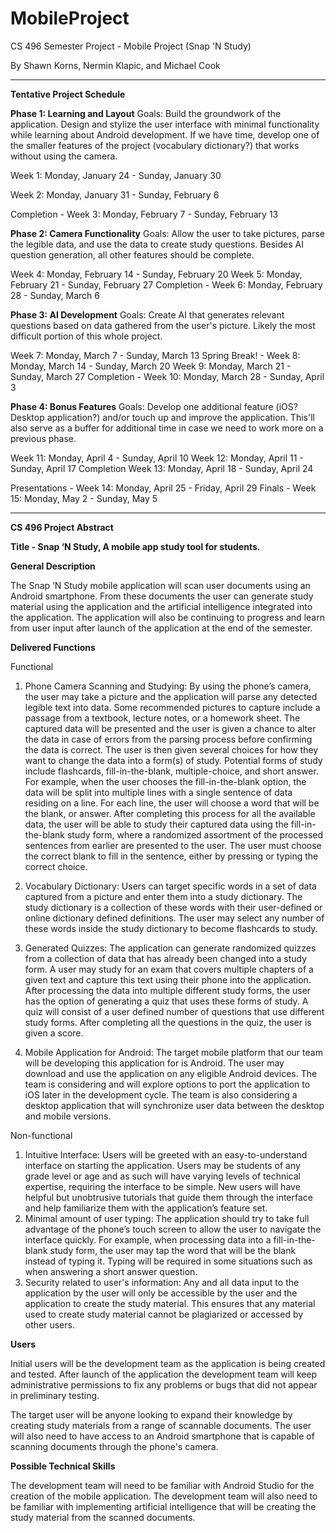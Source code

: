 # MobileProject

CS 496 Semester Project - Mobile Project (Snap 'N Study)

By Shawn Korns, Nermin Klapic, and Michael Cook

------

**Tentative Project Schedule**

**Phase 1: Learning and Layout**
Goals: Build the groundwork of the application. Design and stylize the user interface with minimal functionality while learning about Android development. If we have time, develop one of the smaller features of the project (vocabulary dictionary?) that works without using the camera. 

Week 1: Monday, January 24 - Sunday, January 30

Week 2: Monday, January 31 - Sunday, February 6

Completion - Week 3: Monday, February 7 - Sunday, February 13


**Phase 2: Camera Functionality**
Goals: Allow the user to take pictures, parse the legible data, and use the data to create study questions. Besides AI question generation, all other features should be complete.

Week 4: Monday, February 14 - Sunday, February 20
Week 5: Monday, February 21 - Sunday, February 27
Completion - Week 6: Monday, February 28 - Sunday, March 6

**Phase 3: AI Development**
Goals: Create AI that generates relevant questions based on data gathered from the user's picture. Likely the most difficult portion of this whole project.

Week 7: Monday, March 7 - Sunday, March 13
Spring Break! - Week 8: Monday, March 14 - Sunday, March 20
Week 9: Monday, March 21 - Sunday, March 27
Completion - Week 10: Monday, March 28 - Sunday, April 3

**Phase 4: Bonus Features**
Goals: Develop one additional feature (iOS? Desktop application?) and/or touch up and improve the application. This'll also serve as a buffer for additional time in case we need to work more on a previous phase.

Week 11: Monday, April 4 - Sunday, April 10
Week 12: Monday, April 11 - Sunday, April 17
Completion Week 13: Monday, April 18 - Sunday, April 24

Presentations - Week 14: Monday, April 25 - Friday, April 29
Finals - Week 15: Monday, May 2 - Sunday, May 5  

------

**CS 496 Project Abstract**

**Title - Snap ‘N Study, A mobile app study tool for students.**

**General Description**

The Snap ‘N Study mobile application will scan user documents using an Android smartphone. From these documents the user can generate study material using the application and the artificial intelligence integrated into the application. The application will also be continuing to progress and learn from user input after launch of the application at the end of the semester.

**Delivered Functions**

Functional
1. Phone Camera Scanning and Studying: By using the phone’s camera, the user may take a picture and the application will parse any detected legible text into data. Some recommended pictures to capture include a passage from a textbook, lecture notes, or a homework sheet. The captured data will be presented and the user is given a chance to alter the data in case of errors from the parsing process before confirming the data is correct. The user is then given several choices for how they want to change the data into a form(s) of study. Potential forms of study include flashcards, fill-in-the-blank, multiple-choice, and short answer.
For example, when the user chooses the fill-in-the-blank option, the data will be split into multiple lines with a single sentence of data residing on a line. For each line, the user will choose a word that will be the blank, or answer. After completing this process for all the available data, the user will be able to study their captured data using the fill-in-the-blank study form, where a randomized assortment of the processed sentences from earlier are presented to the user. The user must choose the correct blank to fill in the sentence, either by pressing or typing the correct choice.
2. Vocabulary Dictionary: Users can target specific words in a set of data captured from a picture and enter them into a study dictionary. The study dictionary is a collection of these words with their user-defined or online dictionary defined definitions. The user may select any number of these words inside the study dictionary to become flashcards to study.
3. Generated Quizzes: The application can generate randomized quizzes from a collection of data that has already been changed into a study form. A user may study for an exam that covers multiple chapters of a given text and capture this text using their phone into the application. After processing the data into multiple different study forms, the user has the option of generating a quiz that uses these forms of study. A quiz will consist of a user defined number of questions that use different study forms. After completing all the questions in the quiz, the user is given a score.
 
4. Mobile Application for Android: The target mobile platform that our team will be developing this application for is Android. The user may download and use the application on any eligible Android devices. The team is considering and will explore options to port the application to iOS later in the development cycle. The team is also considering a desktop application that will synchronize user data between the desktop and mobile versions.

Non-functional 

1. Intuitive Interface: Users will be greeted with an easy-to-understand interface on starting the application. Users may be students of any grade level or age and as such will have varying levels of technical expertise, requiring the interface to be simple.  New users will have helpful but unobtrusive tutorials that guide them through the interface and help familiarize them with the application’s feature set.
2. Minimal amount of user typing: The application should try to take full advantage of the phone’s touch screen to allow the user to navigate the interface quickly. For example, when processing data into a fill-in-the-blank study form, the user may tap the word that will be the blank instead of typing it. Typing will be required in some situations such as when answering a short answer question.
3. Security related to user's information: Any and all data input to the application by the user will only be accessible by the user and the application to create the study material. This ensures that any material used to create study material cannot be plagiarized or accessed by other users.

**Users**

Initial users will be the development team as the application is being created and tested. After launch of the application the development team will keep administrative permissions to fix any problems or bugs that did not appear in preliminary testing.

The target user will be anyone looking to expand their knowledge by creating study materials from a range of scannable documents. The user will also need to have access to an Android smartphone that is capable of scanning documents through the phone's camera. 

**Possible Technical Skills**

The development team will need to be familiar with Android Studio for the creation of the mobile application. The development team will also need to be familiar with implementing artificial intelligence that will be creating the study material from the scanned documents.
